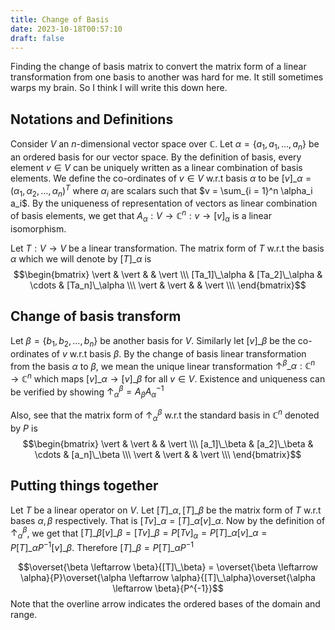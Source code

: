 ```yaml
---
title: Change of Basis
date: 2023-10-18T00:57:10
draft: false
---
```

Finding the change of basis matrix to convert the matrix form of a linear transformation from one basis to another was hard for me. It still sometimes warps my brain. So I think I will write this down here.

## Notations and Definitions
Consider $V$ an $n$-dimensional vector space over $\mathbb{C}$. Let $\alpha = \{a_1, a_1, \ldots, a_n\}$ be an ordered basis for our vector space. By the definition of basis, every element $v \in V$ can be uniquely written as a linear combination of basis elements. We define the co-ordinates of $v \in V$ w.r.t basis $\alpha$ to be $[v]\_\alpha = (\alpha_1, \alpha_2, \ldots, \alpha_n)^T$ where $\alpha_i$ are scalars such that $v = \sum_{i = 1}^n \alpha_i a_i$. By the uniqueness of representation of vectors as linear combination of basis elements, we get that $A_\alpha: V \to \mathbb{C}^n : v \to [v]_\alpha$ is a linear isomorphism.

Let $T: V \to V$ be a linear transformation. The matrix form of $T$ w.r.t the basis $\alpha$ which we will denote by $[T]\_\alpha$ is 
$$\begin{bmatrix}
\vert & \vert &   & \vert \\\
[Ta_1]\_\alpha & [Ta_2]\_\alpha & \cdots & [Ta_n]\_\alpha \\\
\vert & \vert &   & \vert \\\
\end{bmatrix}$$

## Change of basis transform
Let $\beta = \{b_1, b_2, \ldots, b_n\}$ be another basis for $V$. Similarly let $[v]\_\beta$ be the co-ordinates of $v$ w.r.t basis $\beta$. By the change of basis linear transformation from the basis $\alpha$ to $\beta$, we mean the unique linear transformation $\uparrow^{\beta}\_\alpha: \mathbb{C}^n \to \mathbb{C}^n$ which maps $[v]\_\alpha \to [v]\_\beta$ for all $v \in V$. Existence and uniqueness can be verified by showing $\uparrow_\alpha^\beta = A_\beta A_\alpha^{-1}$

Also, see that the matrix form of $\uparrow_\alpha^\beta$ w.r.t the standard basis in $\mathbb{C}^n$ denoted by $P$ is
$$\begin{bmatrix}
\vert & \vert &   & \vert \\\
[a_1]\_\beta & [a_2]\_\beta & \cdots & [a_n]\_\beta \\\
\vert & \vert &   & \vert \\\
\end{bmatrix}$$


## Putting things together
Let $T$ be a linear operator on $V$. Let $[T]\_\alpha, [T]\_\beta$ be the matrix form of $T$ w.r.t bases $\alpha, \beta$ respectively. That is $[Tv]\_\alpha = [T]\_\alpha [v]\_\alpha$. Now by the definition of $\uparrow_\alpha^\beta$, we get that $[T]\_\beta[v]\_\beta = [Tv]\_\beta = P[Tv]_\alpha = P[T]\_\alpha[v]\_\alpha = P[T]\_\alpha P^{-1}[v]\_\beta$. Therefore $[T]\_\beta = P[T]\_\alpha P^{-1}$

$$\overset{\beta \leftarrow \beta}{[T]\_\beta} = \overset{\beta \leftarrow \alpha}{P}\overset{\alpha \leftarrow \alpha}{[T]\_\alpha}\overset{\alpha \leftarrow \beta}{P^{-1}}$$
Note that the overline arrow indicates the ordered bases of the domain and range.

